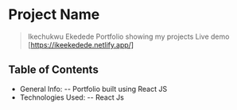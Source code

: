 # Project Name
> Ikechukwu Ekedede Portfolio showing my projects
> Live demo [https://ikeekedede.netlify.app/]

## Table of Contents
* General Info: -- Portfolio built using React JS
* Technologies Used: -- React Js







